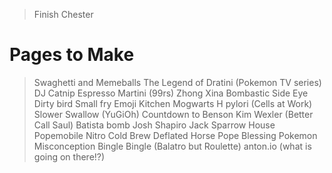 > Finish Chester

# Pages to Make #
> Swaghetti and Memeballs
> The Legend of Dratini (Pokemon TV series)
> DJ Catnip
> Espresso Martini (99rs)
> Zhong Xina
> Bombastic Side Eye
> Dirty bird
> Small fry
> Emoji Kitchen
> Mogwarts
> H pylori (Cells at Work)
> Slower Swallow (YuGiOh)
> Countdown to Benson
> Kim Wexler (Better Call Saul)
> Batista bomb
> Josh Shapiro
> Jack Sparrow House
> Popemobile
> Nitro Cold Brew
> Deflated Horse
> Pope Blessing Pokemon Misconception
> Bingle Bingle (Balatro but Roulette)
> anton.io (what is going on there!?)